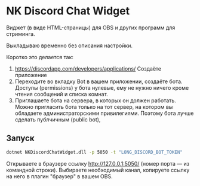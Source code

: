 # NK Discord Chat Widget
Виджет (в виде HTML-страницы) для OBS и других программ для стриминга.

Выкладываю временно без описания настройки.

Коротко это делается так:
1. https://discordapp.com/developers/applications/ Создаёте приложение
2. Переходите во вкладку Bot в вашем приложении, создаёте бота. Доступы (permissions) у бота нулевые,
ему не нужно ничего кроме чтения сообщений и списка комнат.
3. Приглашаете бота на сервера, в которых он должен работать. Можно пригласить бота только на тот сервер,
на котором вы обладаете администраторскими привилегиями. Поэтому бота лучше сделать публчичным (public bot),


## Запуск
```bash
dotnet NKDiscordChatWidget.dll -p 5050 -t "LONG_DISCORD_BOT_TOKEN"
```

Открываете в браузере ссылку http://127.0.0.1:5050/ (номер порта — из командной строки). Выбираете необходимый канал,
копируете ссылку на него в плагин "браузер" в вашем OBS. 
